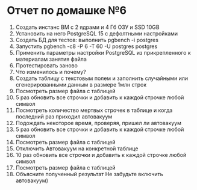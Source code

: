 # Отчет по домашке №6

1. Создать инстанс ВМ с 2 ядрами и 4 Гб ОЗУ и SSD 10GB
1. Установить на него PostgreSQL 15 с дефолтными настройками
1. Создать БД для тестов: выполнить pgbench -i postgres
1. Запустить pgbench -c8 -P 6 -T 60 -U postgres postgres
1. Применить параметры настройки PostgreSQL из прикрепленного к материалам занятия файла
1. Протестировать заново
1. Что изменилось и почему?
1. Создать таблицу с текстовым полем и заполнить случайными или сгенерированными данным в размере 1млн строк
1. Посмотреть размер файла с таблицей
1. 5 раз обновить все строчки и добавить к каждой строчке любой символ
1. Посмотреть количество мертвых строчек в таблице и когда последний раз приходил автовакуум
1. Подождать некоторое время, проверяя, пришел ли автовакуум
1. 5 раз обновить все строчки и добавить к каждой строчке любой символ
1. Посмотреть размер файла с таблицей
1. Отключить Автовакуум на конкретной таблице
1. 10 раз обновить все строчки и добавить к каждой строчке любой символ
1. Посмотреть размер файла с таблицей
1. Объясните полученный результат
Не забудьте включить автовакуум)